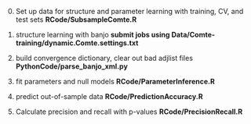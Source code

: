 0. Set up data for structure and parameter learning with training, CV,
and test sets
**RCode/SubsampleComte.R**

1. structure learning with banjo
**submit jobs using Data/Comte-training/dynamic.Comte.settings.txt**

2. build convergence dictionary, clear out bad adjlist files
**PythonCode/parse_banjo_xml.py**

3. fit parameters and null models
**RCode/ParameterInference.R**

4. predict out-of-sample data
**RCode/PredictionAccuracy.R**

5. Calculate precision and recall with p-values
**RCode/PrecisionRecall.R**
